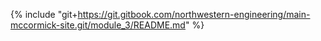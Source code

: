 {% include "git+https://git.gitbook.com/northwestern-engineering/main-mccormick-site.git/module_3/README.md" %} 